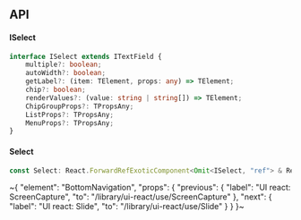 

## API

#### ISelect

```ts
interface ISelect extends ITextField {
    multiple?: boolean;
    autoWidth?: boolean;
    getLabel?: (item: TElement, props: any) => TElement;
    chip?: boolean;
    renderValues?: (value: string | string[]) => TElement;
    ChipGroupProps?: TPropsAny;
    ListProps?: TPropsAny;
    MenuProps?: TPropsAny;
}
```

#### Select

```ts
const Select: React.ForwardRefExoticComponent<Omit<ISelect, "ref"> & React.RefAttributes<unknown>>;
```


~{
  "element": "BottomNavigation",
  "props": {
    "previous": {
      "label": "UI react: ScreenCapture",
      "to": "/library/ui-react/use/ScreenCapture"
    },
    "next": {
      "label": "UI react: Slide",
      "to": "/library/ui-react/use/Slide"
    }
  }
}~
